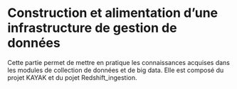 # Construction et alimentation d’une infrastructure de gestion de données

Cette partie permet de mettre en pratique les connaissances acquises dans les modules de collection de données et de big data. Elle est composé du projet KAYAK et du pojet Redshift_ingestion. 


